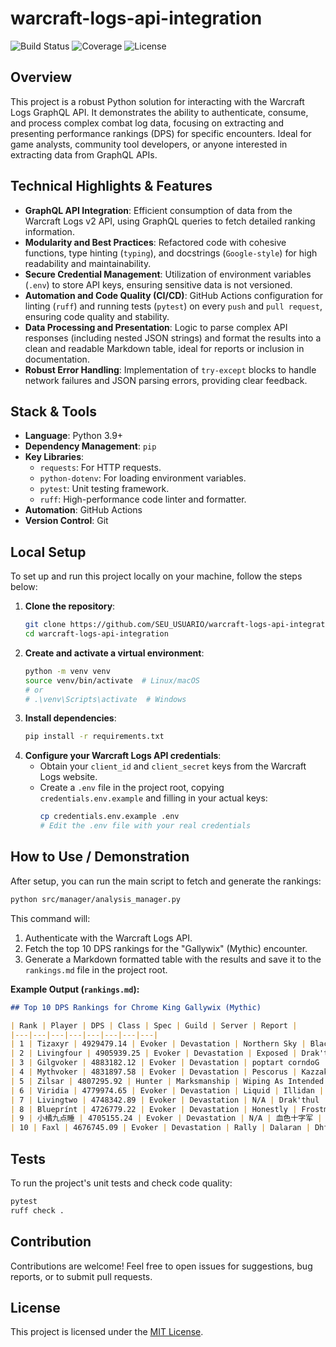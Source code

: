 # warcraft-logs-api-integration

![Build Status](https://github.com/aluiziolira/warcraft-logs-api-integration/actions/workflows/ci.yml/badge.svg)
![Coverage](https://codecov.io/gh/aluiziolira/warcraft-logs-api-integration/branch/main/graph/badge.svg)
![License](https://img.shields.io/badge/license-MIT-yellow)

## Overview

This project is a robust Python solution for interacting with the Warcraft Logs GraphQL API. It demonstrates the ability to authenticate, consume, and process complex combat log data, focusing on extracting and presenting performance rankings (DPS) for specific encounters. Ideal for game analysts, community tool developers, or anyone interested in extracting data from GraphQL APIs.

## Technical Highlights & Features

*   **GraphQL API Integration**: Efficient consumption of data from the Warcraft Logs v2 API, using GraphQL queries to fetch detailed ranking information.
*   **Modularity and Best Practices**: Refactored code with cohesive functions, type hinting (`typing`), and docstrings (`Google-style`) for high readability and maintainability.
*   **Secure Credential Management**: Utilization of environment variables (`.env`) to store API keys, ensuring sensitive data is not versioned.
*   **Automation and Code Quality (CI/CD)**: GitHub Actions configuration for linting (`ruff`) and running tests (`pytest`) on every `push` and `pull request`, ensuring code quality and stability.
*   **Data Processing and Presentation**: Logic to parse complex API responses (including nested JSON strings) and format the results into a clean and readable Markdown table, ideal for reports or inclusion in documentation.
*   **Robust Error Handling**: Implementation of `try-except` blocks to handle network failures and JSON parsing errors, providing clear feedback.

## Stack & Tools

*   **Language**: Python 3.9+
*   **Dependency Management**: `pip`
*   **Key Libraries**:
    *   `requests`: For HTTP requests.
    *   `python-dotenv`: For loading environment variables.
    *   `pytest`: Unit testing framework.
    *   `ruff`: High-performance code linter and formatter.
*   **Automation**: GitHub Actions
*   **Version Control**: Git

## Local Setup

To set up and run this project locally on your machine, follow the steps below:

1.  **Clone the repository**:
    ```bash
    git clone https://github.com/SEU_USUARIO/warcraft-logs-api-integration.git
    cd warcraft-logs-api-integration
    ```
2.  **Create and activate a virtual environment**:
    ```bash
    python -m venv venv
    source venv/bin/activate  # Linux/macOS
    # or
    # .\venv\Scripts\activate  # Windows
    ```
3.  **Install dependencies**:
    ```bash
    pip install -r requirements.txt
    ```
4.  **Configure your Warcraft Logs API credentials**:
    *   Obtain your `client_id` and `client_secret` keys from the Warcraft Logs website.
    *   Create a `.env` file in the project root, copying `credentials.env.example` and filling in your actual keys:
        ```bash
        cp credentials.env.example .env
        # Edit the .env file with your real credentials
        ```

## How to Use / Demonstration

After setup, you can run the main script to fetch and generate the rankings:

```bash
python src/manager/analysis_manager.py
```

This command will:
1.  Authenticate with the Warcraft Logs API.
2.  Fetch the top 10 DPS rankings for the "Gallywix" (Mythic) encounter.
3.  Generate a Markdown formatted table with the results and save it to the `rankings.md` file in the project root.

**Example Output (`rankings.md`):**

```markdown
## Top 10 DPS Rankings for Chrome King Gallywix (Mythic)

| Rank | Player | DPS | Class | Spec | Guild | Server | Report |
|---|---|---|---|---|---|---|---|
| 1 | Tizaxyr | 4929479.14 | Evoker | Devastation | Northern Sky | Blackhand | 84dARJaYzvHMkDPj
| 2 | Livingfour | 4905939.25 | Evoker | Devastation | Exposed | Drak'thul | 1c2qwJbvR4dK8QtL
| 3 | Gilgvoker | 4883182.12 | Evoker | Devastation | poptart corndoG | Tichondrius | P6kVmRJWByHX9GDv
| 4 | Mythvoker | 4831897.58 | Evoker | Devastation | Pescorus | Kazzak | tMQpmzhk1Gwqdj6x
| 5 | Zilsar | 4807295.92 | Hunter | Marksmanship | Wiping As Intended | Draenor | CALV9RDHa1NwQx24
| 6 | Viridia | 4779974.65 | Evoker | Devastation | Liquid | Illidan | G8K6WBjfcwALqmyT
| 7 | Livingtwo | 4748342.89 | Evoker | Devastation | N/A | Drak'thul | 9Pv7L61p4ZMm8VnN
| 8 | Blueprínt | 4726779.22 | Evoker | Devastation | Honestly | Frostmourne | RgPD8fwh6Mvza7mQ
| 9 | 小橘九点睡 | 4705155.24 | Evoker | Devastation | N/A | 血色十字军 | wGTLQPx4h3qYfvat
| 10 | Faxl | 4676745.09 | Evoker | Devastation | Rally | Dalaran | DhfNgZ17b4PpQV6y
```

## Tests

To run the project's unit tests and check code quality:

```bash
pytest
ruff check .
```

## Contribution

Contributions are welcome! Feel free to open issues for suggestions, bug reports, or to submit pull requests.

## License

This project is licensed under the [MIT License](LICENSE).
